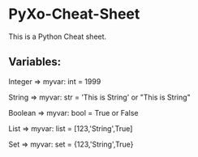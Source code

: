 # PyXo-Cheat-Sheet
This is a Python Cheat sheet. 

## Variables:

Integer => myvar: int  = 1999

String  => myvar: str  = 'This is String' or "This is String"

Boolean => myvar: bool = True or False

List    => myvar: list = [123,'String',True]

Set     => myvar: set  = {123,'String',True} 

